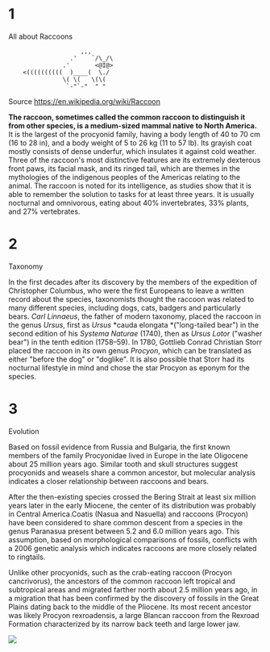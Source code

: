 <!-- Change to an H1 -->
# 1
All about Raccoons

<!-- The text below is ASCII art of a raccoon. Wrap it in a code block. -->

                        ,,,
                     .'    `/\_/\
                   .'       <@I@>
        <((((((((((  )____(  \./
                   \( \(   \(\(
                    `-"`-"  " "

<!-- Change to a bullet point and link. -->

Source https://en.wikipedia.org/wiki/Raccoon

<!-- Bold only the first sentence of the following paragraph -->

**The raccoon, sometimes called the common raccoon to distinguish it from other species, is a medium-sized mammal native to North America.** It is the largest of the procyonid family, having a body length of 40 to 70 cm (16 to 28 in), and a body weight of 5 to 26 kg (11 to 57 lb). Its grayish coat mostly consists of dense underfur, which insulates it against cold weather. Three of the raccoon's most distinctive features are its extremely dexterous front paws, its facial mask, and its ringed tail, which are themes in the mythologies of the indigenous peoples of the Americas relating to the animal. The raccoon is noted for its intelligence, as studies show that it is able to remember the solution to tasks for at least three years. It is usually nocturnal and omnivorous, eating about 40% invertebrates, 33% plants, and 27% vertebrates.

<!-- Change to an H2 -->
# 2
Taxonomy

<!-- Italicize all of the latin words (e.g. *Ursus*) -->

In the first decades after its discovery by the members of the expedition of Christopher Columbus, who were the first Europeans to leave a written record about the species, taxonomists thought the raccoon was related to many different species, including dogs, cats, badgers and particularly bears. *Carl Linnaeus*, the father of modern taxonomy, placed the raccoon in the genus *Ursus*, first as *Ursus* *cauda elongata *("long-tailed bear") in the second edition of his *Systema Naturae* (1740), then as *Ursus* *Lotor* ("washer bear") in the tenth edition (1758–59). In 1780, Gottlieb Conrad Christian Storr placed the raccoon in its own genus *Procyon*, which can be translated as either "before the dog" or "doglike". It is also possible that Storr had its nocturnal lifestyle in mind and chose the star Procyon as eponym for the species.

<!-- Change to an H3 -->
# 3
Evolution

<!-- Create three paragraphs from the following paragraph. You may start the paragraphs wherever you like. -->

  Based on fossil evidence from Russia and Bulgaria, the first known members of the family Procyonidae lived in Europe in the late Oligocene about 25 million years ago. Similar tooth and skull structures suggest procyonids and weasels share a common ancestor, but molecular analysis indicates a closer relationship between raccoons and bears.
   
   After the then-existing species crossed the Bering Strait at least six million years later in the early Miocene, the center of its distribution was probably in Central America.Coatis (Nasua and Nasuella) and raccoons (Procyon) have been considered to share common descent from a species in the genus Paranasua present between 5.2 and 6.0 million years ago. This assumption, based on morphological comparisons of fossils, conflicts with a 2006 genetic analysis which indicates raccoons are more closely related to ringtails. 
   
   Unlike other procyonids, such as the crab-eating raccoon (Procyon cancrivorus), the ancestors of the common raccoon left tropical and subtropical areas and migrated farther north about 2.5 million years ago, in a migration that has been confirmed by the discovery of fossils in the Great Plains dating back to the middle of the Pliocene. Its most recent ancestor was likely Procyon rexroadensis, a large Blancan raccoon from the Rexroad Formation characterized by its narrow back teeth and large lower jaw.

<!-- Change the link below to be an image. Include descriptive alternate text. -->

<img src="https://curiodyssey.org/wp-content/uploads/bb-plugin/cache/Mammals-Raccoon-square.jpg">




